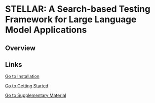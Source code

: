 # STELLAR: A Search-based Testing Framework for Large Language Model Applications

## Overview

## Links

[Go to Installation](installation.md)

[Go to Getting Started](getting_started.md)

[Go to Supplementary Material](supplementary_material.pdf)
